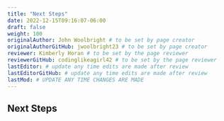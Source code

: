 ```yaml
---
title: "Next Steps"
date: 2022-12-15T09:16:07-06:00
draft: false
weight: 100
originalAuthor: John Woolbright # to be set by page creator
originalAuthorGitHub: jwoolbright23 # to be set by page creator
reviewer: Kimberly Horan # to be set by the page reviewer
reviewerGitHub: codinglikeagirl42 # to be set by the page reviewer
lastEditor: # update any time edits are made after review
lastEditorGitHub: # update any time edits are made after review
lastMod: # UPDATE ANY TIME CHANGES ARE MADE
---
```


## Next Steps
